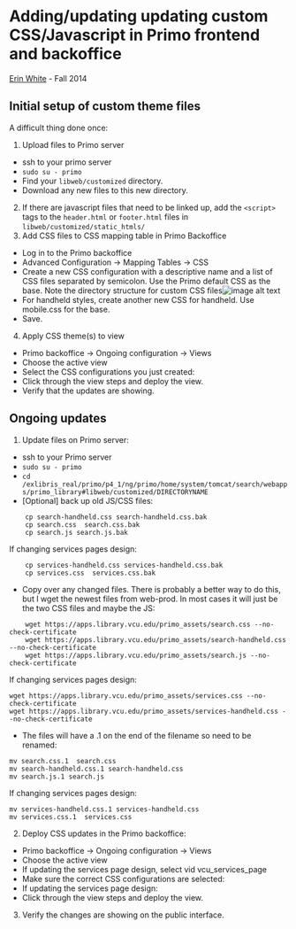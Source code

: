 # Adding/updating updating custom CSS/Javascript in Primo frontend and backoffice

[Erin White](mailto:erwhite@vcu.edu) - Fall 2014

## Initial setup of custom theme files

A difficult thing done once:

1. Upload files to Primo server
  * ssh to your primo server
  * `sudo su - primo`
  * Find your `libweb/customized` directory. 
  * Download any new files to this new directory. 
2. If there are javascript files that need to be linked up, add the `<script>` tags to the `header.html` or `footer.html` files in `libweb/customized/static_htmls/`
3. Add CSS files to CSS mapping table in Primo Backoffice
  * Log in to the Primo backoffice
  * Advanced Configuration -> Mapping Tables -> CSS
  * Create a new CSS configuration with a descriptive name and a list of CSS files separated by semicolon. Use the Primo default CSS as the base. Note the directory structure for custom CSS files![image alt text](image_0.png)
  * For handheld styles, create another new CSS for handheld. Use mobile.css for the base.
  * Save.
4. Apply CSS theme(s) to view
  * Primo backoffice -> Ongoing configuration -> Views
  * Choose the active view
  * Select the CSS configurations you just created:
  * Click through the view steps and deploy the view.
  * Verify that the updates are showing.

## Ongoing updates

1. Update files on Primo server:
  * ssh to your Primo server
  * `sudo su - primo`
  * `cd /exlibris_real/primo/p4_1/ng/primo/home/system/tomcat/search/webapps/primo_library#libweb/customized/DIRECTORYNAME`
  * [Optional] back up old JS/CSS files:
```
    cp search-handheld.css search-handheld.css.bak
    cp search.css  search.css.bak
    cp search.js search.js.bak
```
If changing services pages design:
```
    cp services-handheld.css services-handheld.css.bak
    cp services.css  services.css.bak
```
  * Copy over any changed files. There is probably a better way to do this, but I wget the newest files from web-prod. In most cases it will just be the two CSS files and maybe the JS:
```
    wget https://apps.library.vcu.edu/primo_assets/search.css --no-check-certificate
    wget https://apps.library.vcu.edu/primo_assets/search-handheld.css --no-check-certificate
    wget https://apps.library.vcu.edu/primo_assets/search.js --no-check-certificate
```
If changing services pages design:
```
wget https://apps.library.vcu.edu/primo_assets/services.css --no-check-certificate
wget https://apps.library.vcu.edu/primo_assets/services-handheld.css --no-check-certificate
```

  * The files will have a .1 on the end of the filename so need to be renamed:
```
mv search.css.1  search.css
mv search-handheld.css.1 search-handheld.css
mv search.js.1 search.js
```
If changing services pages design:
```
mv services-handheld.css.1 services-handheld.css
mv services.css.1  services.css
```
2. Deploy CSS updates in the Primo backoffice:
  * Primo backoffice -> Ongoing configuration -> Views
  * Choose the active view
  * If updating the services page design, select vid vcu_services_page
  * Make sure the correct CSS configurations are selected:
  * If updating the services page design:
  * Click through the view steps and deploy the view.
3. Verify the changes are showing on the public interface.


